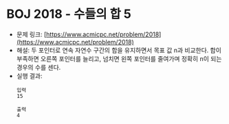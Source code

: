 # BOJ 2018 - 수들의 합 5

- 문제 링크: [https://www.acmicpc.net/problem/2018](https://www.acmicpc.net/problem/2018)
- 해설: 두 포인터로 연속 자연수 구간의 합을 유지하면서 목표 값 n과 비교한다. 합이 부족하면 오른쪽 포인터를 늘리고, 넘치면 왼쪽 포인터를 줄여가며 정확히 n이 되는 경우의 수를 센다.
- 실행 결과:
  ```text
  입력
  15

  출력
  4
  ```
